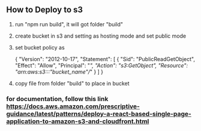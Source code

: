 ## How to Deploy to s3

1. run "npm run build", it will got folder "build"
2. create bucket in s3 and setting as hosting mode and set public mode
3. set bucket policy as 

    {
    "Version": "2012-10-17",
    "Statement": [
        {
            "Sid": "PublicReadGetObject",
            "Effect": "Allow",
            "Principal": "*",
            "Action": "s3:GetObject",
            "Resource": "arn:aws:s3:::"bucket_name"/*"
        }
    ]
    }


4. copy file from folder "build" to place in bucket

### for documentation, follow this link https://docs.aws.amazon.com/prescriptive-guidance/latest/patterns/deploy-a-react-based-single-page-application-to-amazon-s3-and-cloudfront.html
